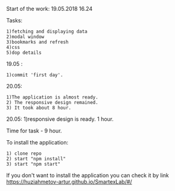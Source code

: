 Start of the work:
19.05.2018 16.24

Tasks:


    1)fetching and displaying data
    2)modal window
    3)bookmarks and refresh
    4)css
    5)dop details

19.05 :

    1)commit 'first day'. 

20.05: 

    1)The application is almost ready.
    2) The responsive design remained.
    3) It took about 8 hour.

20.05:
1)responsive design is ready. 1 hour.


Time for task - 9 hour.

To install the application:

    1) clone repo
    2) start "npm install"
    3) start "npm start"
    
If you don't want to install the application you can check it by link https://huziahmetov-artur.github.io/SmartexLab/#/   

